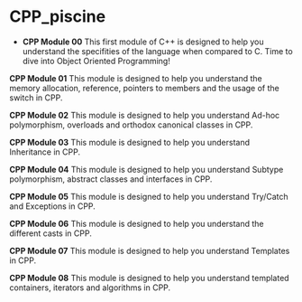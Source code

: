 # CPP_piscine

- **CPP Module 00**
This first module of C++ is designed to help you understand the specifities of the language when compared to C. Time to dive into Object Oriented Programming!

**CPP Module 01**
This module is designed to help you understand the memory allocation, reference, pointers to members and the usage of the switch in CPP.


**CPP Module 02**
This module is designed to help you understand Ad-hoc polymorphism, overloads and orthodox canonical classes in CPP.


**CPP Module 03**
This module is designed to help you understand Inheritance in CPP.


**CPP Module 04**
This module is designed to help you understand Subtype polymorphism, abstract classes and interfaces in CPP.


**CPP Module 05**
This module is designed to help you understand Try/Catch and Exceptions in CPP.


**CPP Module 06**
This module is designed to help you understand the different casts in CPP.


**CPP Module 07**
This module is designed to help you understand Templates in CPP.


**CPP Module 08**
This module is designed to help you understand templated containers, iterators and algorithms in CPP.


